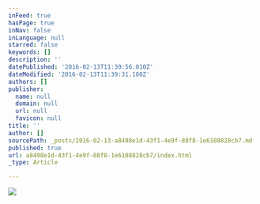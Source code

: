 ```yaml
---
inFeed: true
hasPage: true
inNav: false
inLanguage: null
starred: false
keywords: []
description: ''
datePublished: '2016-02-13T11:39:56.010Z'
dateModified: '2016-02-13T11:39:31.180Z'
authors: []
publisher:
  name: null
  domain: null
  url: null
  favicon: null
title: ''
author: []
sourcePath: _posts/2016-02-13-a8498e1d-43f1-4e9f-88f8-1e6108828cb7.md
published: true
url: a8498e1d-43f1-4e9f-88f8-1e6108828cb7/index.html
_type: Article

---
```

![](https://the-grid-user-content.s3-us-west-2.amazonaws.com/2ecf1c99-8787-4c47-aba4-f58da02349f6.jpg)